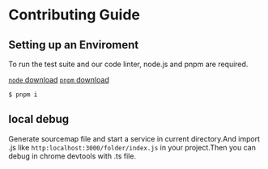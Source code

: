 # Contributing Guide

## Setting up an Enviroment
To run the test suite and our code linter, node.js and pnpm are required.

[`node` download](https://nodejs.org/download)
[`pnpm` download](https://pnpm.io/)

```
$ pnpm i
```

## local debug
Generate sourcemap file and start a service in current directory.And import .js like `http:localhost:3000/folder/index.js` in your project.Then you can debug in chrome devtools with .ts file.




